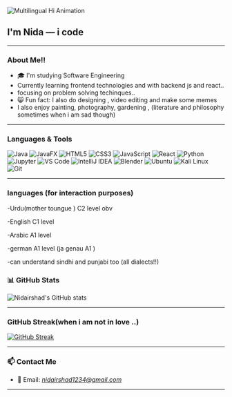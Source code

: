 
<p>
  <img src="https://readme-typing-svg.herokuapp.com?font=Fira+Code&duration=3000&pause=1000&center=true&vCenter=true&width=500&lines=Hi!;As-salamu+alaykum!;Namaste!;Hola!;Bonjour!;Hallo!+🇩🇪;Ciao!;Konnichiwa!;Annyeonghaseyo!+🇰🇷;Merhaba!+🇹🇷;Salam!+;Sawasdee!+🇹🇭;Zdravstvuyte!+🇷🇺;Nǐ+Hǎo!+🇨🇳;Hej!+🇸🇪;Olá!+🇧🇷;Hello!+🌎" alt="Multilingual Hi Animation" />
</p>

<h2>I'm Nida — i code </h2>

---

###  About Me!!

- 🎓 I'm studying Software Engineering  
- Currently learning frontend technologies and with backend js and react..
-  focusing on problem solving techinques..
- 😸 Fun fact: I also do designing , video editing and make some memes
-   I also enjoy painting, photography, gardening , (literature and philosophy sometimes when i am sad though)  
  

---

### Languages & Tools

![Java](https://img.shields.io/badge/Java-ED8B00?style=for-the-badge&logo=java&logoColor=white)
![JavaFX](https://img.shields.io/badge/JavaFX-007396?style=for-the-badge&logo=java&logoColor=white)
![HTML5](https://img.shields.io/badge/html5-e34c26?style=for-the-badge&logo=html5&logoColor=white)
![CSS3](https://img.shields.io/badge/css3-264de4?style=for-the-badge&logo=css3&logoColor=white)
![JavaScript](https://img.shields.io/badge/JavaScript-F7DF1E?style=for-the-badge&logo=javascript&logoColor=black)
![React](https://img.shields.io/badge/React-20232A?style=for-the-badge&logo=react&logoColor=61DAFB)
![Python](https://img.shields.io/badge/Python-3776AB?style=for-the-badge&logo=python&logoColor=white)
![Jupyter](https://img.shields.io/badge/Jupyter-F37626?style=for-the-badge&logo=jupyter&logoColor=white)
![VS Code](https://img.shields.io/badge/VSCode-007ACC?style=for-the-badge&logo=visual-studio-code&logoColor=white)
![IntelliJ IDEA](https://img.shields.io/badge/IntelliJIDEA-000000?style=for-the-badge&logo=intellijidea&logoColor=white)
![Blender](https://img.shields.io/badge/Blender-F5792A?style=for-the-badge&logo=blender&logoColor=white)
![Ubuntu](https://img.shields.io/badge/Ubuntu-E95420?style=for-the-badge&logo=ubuntu&logoColor=white)
![Kali Linux](https://img.shields.io/badge/KaliLinux-557C94?style=for-the-badge&logo=kalilinux&logoColor=white)
![Git](https://img.shields.io/badge/Git-F05032?style=for-the-badge&logo=git&logoColor=white)

---

### languages (for interaction purposes)

-Urdu(mother toungue ) C2 level obv

-English  C1 level

-Arabic  A1 level 

-german A1 level (ja genau A1 )

-can understand sindhi and punjabi too (all dialects!!)

### 📊 GitHub Stats

![Nidairshad's GitHub stats](https://github-readme-stats.vercel.app/api?username=Nidairshad&show_icons=true&theme=tokyonight)

---

###  GitHub Streak(when i am not in love ..)

[![GitHub Streak](https://streak-stats.demolab.com/?user=Nidairshad&theme=tokyonight)](https://git.io/streak-stats)

---



### 📫 Contact Me

- 📧 Email: *nidairshad1234@gmail.com*


---



<p align="center">
</p>

